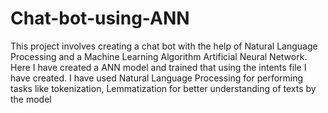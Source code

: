 # Chat-bot-using-ANN
This project involves creating a chat bot with the help of Natural Language Processing and a Machine Learning Algorithm Artificial Neural Network.
Here I have created a ANN model and trained that using the intents file I have created.
I have used Natural Language Processing for performing tasks like tokenization, Lemmatization for better understanding of texts by the model
